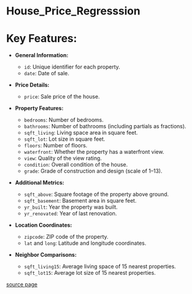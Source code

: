 # House_Price_Regresssion

<h1>Key Features:</h1>
<ul>
<li><p><strong>General Information:</strong>  </p>
<ul>
<li><code>id</code>: Unique identifier for each property.  </li>
<li><code>date</code>: Date of sale.  </li></ul></li>
<li><p><strong>Price Details:</strong>  </p>
<ul>
<li><code>price</code>: Sale price of the house.  </li></ul></li>
<li><p><strong>Property Features:</strong>  </p>
<ul>
<li><code>bedrooms</code>: Number of bedrooms.  </li>
<li><code>bathrooms</code>: Number of bathrooms (including partials as fractions).  </li>
<li><code>sqft_living</code>: Living space area in square feet.  </li>
<li><code>sqft_lot</code>: Lot size in square feet.  </li>
<li><code>floors</code>: Number of floors.  </li>
<li><code>waterfront</code>: Whether the property has a waterfront view.  </li>
<li><code>view</code>: Quality of the view rating.  </li>
<li><code>condition</code>: Overall condition of the house.  </li>
<li><code>grade</code>: Grade of construction and design (scale of 1–13).  </li></ul></li>
<li><p><strong>Additional Metrics:</strong>  </p>
<ul>
<li><code>sqft_above</code>: Square footage of the property above ground.  </li>
<li><code>sqft_basement</code>: Basement area in square feet.  </li>
<li><code>yr_built</code>: Year the property was built.  </li>
<li><code>yr_renovated</code>: Year of last renovation.  </li></ul></li>
<li><p><strong>Location Coordinates:</strong>  </p>
<ul>
<li><code>zipcode</code>: ZIP code of the property.  </li>
<li><code>lat</code> and <code>long</code>: Latitude and longitude coordinates.  </li></ul></li>
<li><p><strong>Neighbor Comparisons:</strong>  </p>
<ul>
<li><code>sqft_living15</code>: Average living space of 15 nearest properties.  </li>
<li><code>sqft_lot15</code>: Average lot size of 15 nearest properties.  </li></ul></li>
</ul>

<a href="https://www.kaggle.com/datasets/alyelbadry/house-pricing-dataset/data">source page</a>
